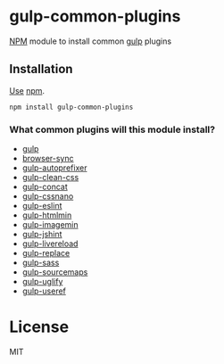 # gulp-common-plugins

[NPM](https://docs.npmjs.com/getting-started/what-is-npm) module to install common [gulp](https://gulpjs.com/) plugins


## Installation

[Use](https://docs.npmjs.com/cli/install) [npm](https://docs.npmjs.com/getting-started/what-is-npm).

```
npm install gulp-common-plugins
```

### What common plugins will this module install?

* [gulp](https://www.npmjs.com/package/gulp)
* [browser-sync](https://www.npmjs.com/package/browser-sync)
* [gulp-autoprefixer](https://www.npmjs.com/package/gulp-autoprefixer)
* [gulp-clean-css](https://www.npmjs.com/package/gulp-clean-css)
* [gulp-concat](https://www.npmjs.com/package/gulp-concat)
* [gulp-cssnano](https://www.npmjs.com/package/gulp-cssnano)
* [gulp-eslint](https://www.npmjs.com/package/gulp-eslint)
* [gulp-htmlmin](https://www.npmjs.com/package/gulp-htmlmin)
* [gulp-imagemin](https://www.npmjs.com/package/gulp-imagemin)
* [gulp-jshint](https://www.npmjs.com/package/gulp-jshint)
* [gulp-livereload](https://www.npmjs.com/package/gulp-livereload)
* [gulp-replace](https://www.npmjs.com/package/gulp-replace)
* [gulp-sass](https://www.npmjs.com/package/gulp-sass)
* [gulp-sourcemaps](https://www.npmjs.com/package/gulp-sourcemaps)
* [gulp-uglify](https://www.npmjs.com/package/gulp-uglify)
* [gulp-useref](https://www.npmjs.com/package/gulp-useref)

# License
MIT

